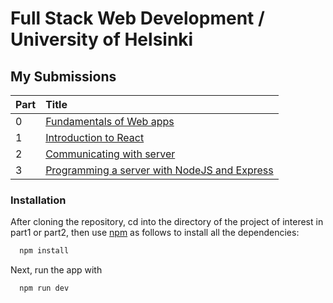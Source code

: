 # Full Stack Web Development / University of Helsinki

## My Submissions

| Part | Title                                                                                                                           |
| :--- | :------------------------------------------------------------------------------------------------------------------------------ |
| 0    | [Fundamentals of Web apps](https://github.com/DakouriKobri/fullstackopen/tree/main/part0)                                       |
| 1    | [Introduction to React](https://github.com/DakouriKobri/fullstackopen/tree/main/part1)                                          |
| 2    | [Communicating with server](https://github.com/DakouriKobri/fullstackopen/tree/main/part2)                                      |
| 3    | [Programming a server with NodeJS and Express](https://github.com/DakouriKobri/fullstackopen-part3-phonebook-backend/tree/main) |

### Installation

After cloning the repository, cd into the directory of the project of interest in part1 or part2, then use [npm](https://docs.npmjs.com/cli/v6/commands/npm-install) as follows to install all the dependencies:

```bash
  npm install
```

Next, run the app with

```bash
  npm run dev
```
